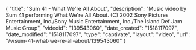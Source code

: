 {
    "title": "Sum 41 - What We're All About",
    "description": "Music video by Sum 41 performing What We're All About. (C) 2002 Sony Pictures Entertainment, Inc.\/Sony Music Entertainment, Inc.\/The Island Def Jam Music Group",
    "videoid": "139543060",
    "date_created": "1518117097",
    "date_modified": "1518117097",
    "type": "captivate",
    "layout": "video",
    "url": "\/v\/sum-41-what-we-re-all-about\/139543060"
}